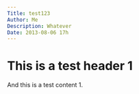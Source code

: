 ```yaml
---
Title: test123
Author: Me
Description: Whatever
Date: 2013-08-06 17h
---
```


# This is a test header 1

And this is a test content 1.
